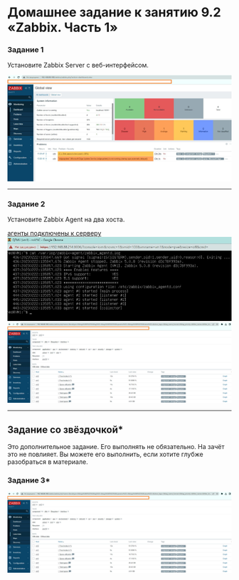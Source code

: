 # Домашнее задание к занятию 9.2 «Zabbix. Часть 1»

### Задание 1 

Установите Zabbix Server с веб-интерфейсом.

![скриншот авторизации в админке](https://github.com/redeemer271/homework/blob/srlb-14/9-02-1.jpg)


---

### Задание 2 

Установите Zabbix Agent на два хоста.

[агенты подключены к серверу](https://github.com/redeemer271/homework/blob/srlb-14/9-02-2.jpg)
![скриншот лога zabbix agent](https://github.com/redeemer271/homework/blob/srlb-14/9-02-3.jpg)
![скриншот раздела Monitoring](https://github.com/redeemer271/homework/blob/srlb-14/9-02-4.jpg)

---
## Задание со звёздочкой*

Это дополнительное задание. Его выполнять не обязательно. На зачёт это не повлияет. Вы можете его выполнить, если хотите глубже разобраться в материале.

### Задание 3* 

![скриншот раздела Latest Data](https://github.com/redeemer271/homework/blob/srlb-14/9-02-4.jpg)
